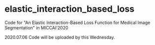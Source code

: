 # elastic_interaction_based_loss
Code for "An Elastic Interaction-Based Loss Function for Medical Image Segmentation" in MICCAI'2020

2020.07.06 Code will be uploaded by this Wednesday.
